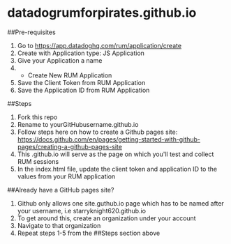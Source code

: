 # datadogrumforpirates.github.io

##Pre-requisites

1. Go to https://app.datadoghq.com/rum/application/create
2. Create with Application type: JS Application
3. Give your Application a name
4. + Create New RUM Application
5. Save the Client Token from RUM Application
6. Save the Application ID from RUM Application

##Steps
1. Fork this repo
2. Rename to yourGitHubusername.github.io
3. Follow steps here on how to create a Github pages site: https://docs.github.com/en/pages/getting-started-with-github-pages/creating-a-github-pages-site
4. This <yourGitHubusername>.github.io will serve as the page on which you'll test and collect RUM sessions
5. In the index.html file, update the client token and application ID to the values from your RUM application

##Already have a GitHub pages site?
1. Github only allows one site.guthub.io page which has to be named after your username, i.e starryknight620.github.io
2. To get around this, create an organization under your account
3. Navigate to that organization
4. Repeat steps 1-5 from the ##Steps section above
